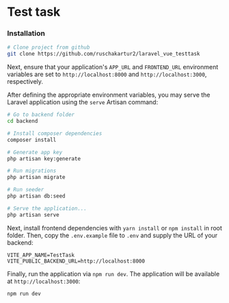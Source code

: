 # Test task


### Installation

```bash
# Clone project from github
git clone https://github.com/ruschakartur2/laravel_vue_testtask
```

Next, ensure that your application's `APP_URL` and `FRONTEND_URL` environment variables are set to `http://localhost:8000` and `http://localhost:3000`, respectively.

After defining the appropriate environment variables, you may serve the Laravel application using the `serve` Artisan command:

```bash
# Go to backend folder
cd backend

# Install composer dependencies
composer install

# Generate app key
php artisan key:generate

# Run migrations
php artisan migrate

# Run seeder
php artisan db:seed

# Serve the application...
php artisan serve

```

Next, install frontend dependencies with `yarn install` or `npm install` in root folder. Then, copy the `.env.example` file to `.env` and supply the URL of your backend:

```
VITE_APP_NAME=TestTask
VITE_PUBLIC_BACKEND_URL=http://localhost:8000
```

Finally, run the application via `npm run dev`. The application will be available at `http://localhost:3000`:

```
npm run dev
```
